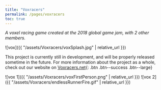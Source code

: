 ```yaml
---
title: "Voxracers"
permalink: /pages/voxracers
toc: true
---
```


*A voxel racing game created at the 2018 global game jam, with 2 other members.*

![vox]({{ "/assets/Voxracers/voxSplash.jpg" | relative_url }})

This project is currently still in development, and will be properly released sometime in the future.
For more information about the project as a whole, check out our website on [Voxracers.net]({{"https://voxracers.net/"}}){: .btn .btn--success .btn--large}

![vox 1]({{ "/assets/Voxracers/voxFirstPerson.png" | relative_url }})
![vox 2]({{ "/assets/Voxracers/endlessRunnerFire.gif" | relative_url }})
